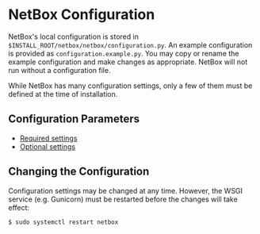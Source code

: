 # NetBox Configuration

NetBox's local configuration is stored in `$INSTALL_ROOT/netbox/netbox/configuration.py`. An example configuration is provided as `configuration.example.py`. You may copy or rename the example configuration and make changes as appropriate. NetBox will not run without a configuration file.

While NetBox has many configuration settings, only a few of them must be defined at the time of installation.

## Configuration Parameters

* [Required settings](required-settings.md)
* [Optional settings](optional-settings.md)

## Changing the Configuration

Configuration settings may be changed at any time. However, the WSGI service (e.g. Gunicorn) must be restarted before the changes will take effect:

```no-highlight
$ sudo systemctl restart netbox
```
